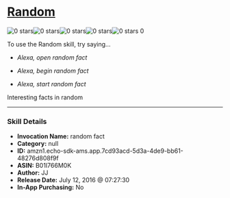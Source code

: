 # [Random](http://alexa.amazon.com/#skills/amzn1.echo-sdk-ams.app.7cd93acd-5d3a-4de9-bb61-48276d808f9f)
![0 stars](../../images/ic_star_border_black_18dp_1x.png)![0 stars](../../images/ic_star_border_black_18dp_1x.png)![0 stars](../../images/ic_star_border_black_18dp_1x.png)![0 stars](../../images/ic_star_border_black_18dp_1x.png)![0 stars](../../images/ic_star_border_black_18dp_1x.png) 0

To use the Random skill, try saying...

* *Alexa, open random fact*

* *Alexa, begin random fact*

* *Alexa, start random fact*

Interesting facts in random

***

### Skill Details

* **Invocation Name:** random fact
* **Category:** null
* **ID:** amzn1.echo-sdk-ams.app.7cd93acd-5d3a-4de9-bb61-48276d808f9f
* **ASIN:** B01I766M0K
* **Author:** JJ
* **Release Date:** July 12, 2016 @ 07:27:30
* **In-App Purchasing:** No
